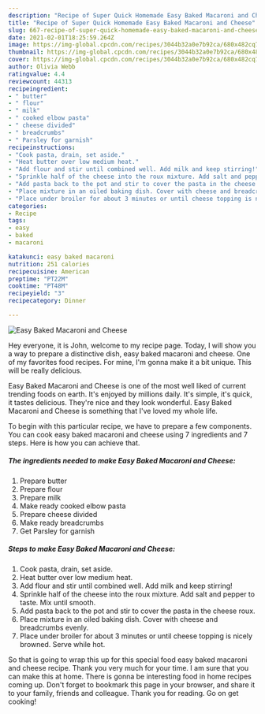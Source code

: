 ```yaml
---
description: "Recipe of Super Quick Homemade Easy Baked Macaroni and Cheese"
title: "Recipe of Super Quick Homemade Easy Baked Macaroni and Cheese"
slug: 667-recipe-of-super-quick-homemade-easy-baked-macaroni-and-cheese
date: 2021-02-01T18:25:59.264Z
image: https://img-global.cpcdn.com/recipes/3044b32a0e7b92ca/680x482cq70/easy-baked-macaroni-and-cheese-recipe-main-photo.jpg
thumbnail: https://img-global.cpcdn.com/recipes/3044b32a0e7b92ca/680x482cq70/easy-baked-macaroni-and-cheese-recipe-main-photo.jpg
cover: https://img-global.cpcdn.com/recipes/3044b32a0e7b92ca/680x482cq70/easy-baked-macaroni-and-cheese-recipe-main-photo.jpg
author: Olivia Webb
ratingvalue: 4.4
reviewcount: 44313
recipeingredient:
- " butter"
- " flour"
- " milk"
- " cooked elbow pasta"
- " cheese divided"
- " breadcrumbs"
- " Parsley for garnish"
recipeinstructions:
- "Cook pasta, drain, set aside."
- "Heat butter over low medium heat."
- "Add flour and stir until combined well. Add milk and keep stirring!"
- "Sprinkle half of the cheese into the roux mixture. Add salt and pepper to taste. Mix until smooth."
- "Add pasta back to the pot and stir to cover the pasta in the cheese roux."
- "Place mixture in an oiled baking dish. Cover with cheese and breadcrumbs evenly."
- "Place under broiler for about 3 minutes or until cheese topping is nicely browned. Serve while hot."
categories:
- Recipe
tags:
- easy
- baked
- macaroni

katakunci: easy baked macaroni 
nutrition: 251 calories
recipecuisine: American
preptime: "PT22M"
cooktime: "PT48M"
recipeyield: "3"
recipecategory: Dinner

---
```



![Easy Baked Macaroni and Cheese](https://img-global.cpcdn.com/recipes/3044b32a0e7b92ca/680x482cq70/easy-baked-macaroni-and-cheese-recipe-main-photo.jpg)

Hey everyone, it is John, welcome to my recipe page. Today, I will show you a way to prepare a distinctive dish, easy baked macaroni and cheese. One of my favorites food recipes. For mine, I'm gonna make it a bit unique. This will be really delicious.



Easy Baked Macaroni and Cheese is one of the most well liked of current trending foods on earth. It's enjoyed by millions daily. It's simple, it's quick, it tastes delicious. They're nice and they look wonderful. Easy Baked Macaroni and Cheese is something that I've loved my whole life.


To begin with this particular recipe, we have to prepare a few components. You can cook easy baked macaroni and cheese using 7 ingredients and 7 steps. Here is how you can achieve that.

<!--inarticleads1-->

##### The ingredients needed to make Easy Baked Macaroni and Cheese:

1. Prepare  butter
1. Prepare  flour
1. Prepare  milk
1. Make ready  cooked elbow pasta
1. Prepare  cheese divided
1. Make ready  breadcrumbs
1. Get  Parsley for garnish




<!--inarticleads2-->

##### Steps to make Easy Baked Macaroni and Cheese:

1. Cook pasta, drain, set aside.
1. Heat butter over low medium heat.
1. Add flour and stir until combined well. Add milk and keep stirring!
1. Sprinkle half of the cheese into the roux mixture. Add salt and pepper to taste. Mix until smooth.
1. Add pasta back to the pot and stir to cover the pasta in the cheese roux.
1. Place mixture in an oiled baking dish. Cover with cheese and breadcrumbs evenly.
1. Place under broiler for about 3 minutes or until cheese topping is nicely browned. Serve while hot.




So that is going to wrap this up for this special food easy baked macaroni and cheese recipe. Thank you very much for your time. I am sure that you can make this at home. There is gonna be interesting food in home recipes coming up. Don't forget to bookmark this page in your browser, and share it to your family, friends and colleague. Thank you for reading. Go on get cooking!
